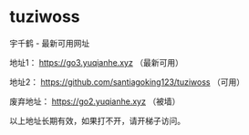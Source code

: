 # tuziwoss
宇千鹤 - 最新可用网址

地址1： https://go3.yuqianhe.xyz （最新可用）

地址2： https://github.com/santiagoking123/tuziwoss （可用）

废弃地址： https://go2.yuqianhe.xyz （被墙）

以上地址长期有效，如果打不开，请开梯子访问。


